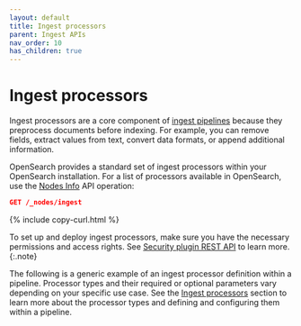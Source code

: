 ```yaml
---
layout: default
title: Ingest processors
parent: Ingest APIs
nav_order: 10
has_children: true
---
```


# Ingest processors

Ingest processors are a core component of [ingest pipelines]({{site.url}}{{site.baseurl}}/api-reference/ingest-apis/ingest-pipelines/) because they preprocess documents before indexing. For example, you can remove fields, extract values from text, convert data formats, or append additional information.

OpenSearch provides a standard set of ingest processors within your OpenSearch installation. For a list of processors available in OpenSearch, use the [Nodes Info]({{site.url}}{{site.baseurl}}/api-reference/nodes-apis/nodes-info/) API operation:

```json
GET /_nodes/ingest
```
{% include copy-curl.html %}

To set up and deploy ingest processors, make sure you have the necessary permissions and access rights. See [Security plugin REST API]({{site.url}}{{site.baseurl}}/security/access-control/api/) to learn more.
{:.note}

The following is a generic example of an ingest processor definition within a pipeline. Processor types and their required or optional parameters vary depending on your specific use case. See the [Ingest processors]({{site.url}}{{site.baseurl}}/api-reference/ingest-apis/ingest-processors/) section to learn more about the processor types and defining and configuring them within a pipeline.
